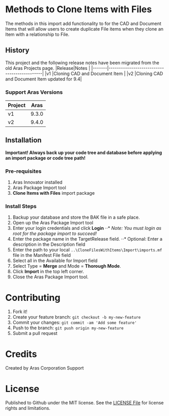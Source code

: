 # Methods to Clone Items with Files
The methods in this import add functionality to for the CAD and Document Items that will allow users to create duplicate File items when they clone an Item with a relationship to File.

## History
This project and the following release notes have been migrated from the old Aras Projects page.
|Release|Notes                                        |
|-------|---------------------------------------------|
|v1     |Cloning CAD and Document Item                |
|v2     |Cloning CAD and Document Item updated for 9.4|

### Support Aras Versions
|Project|Aras |
|-------|-----|
|v1     |9.3.0|
|v2     |9.4.0|

## Installation
**Important!
Always back up your code tree and database before applying an import package or code tree path!**

### Pre-requisites
1. Aras Innovator installed
2. Aras Package Import tool
3. **Clone Items with Files** import package

### Install Steps
1. Backup your database and store the BAK file in a safe place.
2. Open up the Aras Package Import tool
3. Enter your login credentials and click **Login**
⋅⋅* _Note: You must login as root for the package import to succeed!_
4. Enter the package name in the TargetRelease field.
⋅⋅* Optional: Enter a description in the Description field
5. Enter the path to your local `..\CloneFilesWithItems\Import\imports.mf` file in the Manifest File field
6. Select all in the Available for Import field
7. Select Type = **Merge** and Mode = **Thorough Mode**.
8. Click **Import** in the top left corner.
9. Close the Aras Package Import tool.

# Contributing
1. Fork it!
2. Create your feature branch: `git checkout -b my-new-feature`
3. Commit your changes: `git commit -am 'Add some feature'`
4. Push to the branch: `git push origin my-new-feature`
5. Submit a pull request

# Credits
Created by Aras Corporation Support

# License
Published to Github under the MIT license. See the [LICENSE File](../blob/master/LICENSE.md) for license rights and limitations.
